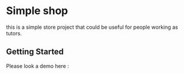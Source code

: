 # Simple shop
this is a simple store project that could be useful for people working as tutors.
## Getting Started
Please look a demo here :
